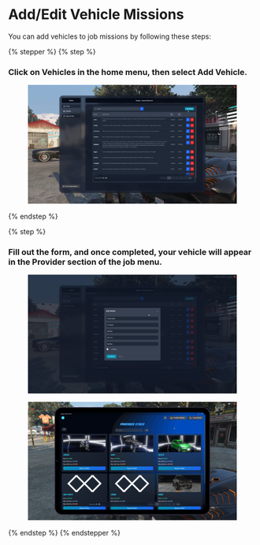 # Add/Edit Vehicle Missions

You can add vehicles to job missions by following these steps:

{% stepper %}
{% step %}
### Click on **Vehicles** in the home menu, then select **Add Vehicle**.

<figure><img src="../../../.gitbook/assets/image (12).png" alt=""><figcaption></figcaption></figure>
{% endstep %}

{% step %}
### Fill out the form, and once completed, your vehicle will appear in the **Provider** section of the job menu.

<figure><img src="../../../.gitbook/assets/image (13).png" alt=""><figcaption></figcaption></figure>

<figure><img src="../../../.gitbook/assets/image (14).png" alt=""><figcaption></figcaption></figure>
{% endstep %}
{% endstepper %}
